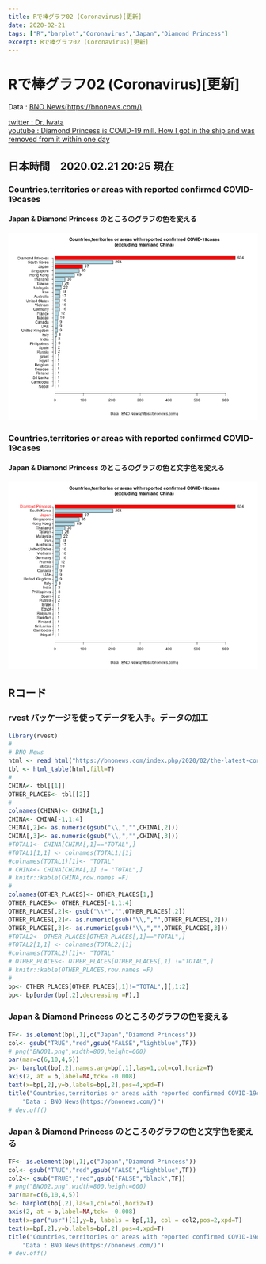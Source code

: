 ```yaml
---
title: Rで棒グラフ02 (Coronavirus)[更新]
date: 2020-02-21
tags: ["R","barplot","Coronavirus","Japan","Diamond Princess"]
excerpt: Rで棒グラフ02 (Coronavirus)[更新]
---
```


# Rで棒グラフ02 (Coronavirus)[更新]

Data : [BNO News(https://bnonews.com/)](https://bnonews.com/)  

[twitter : Dr. Iwata](https://twitter.com/georgebest1969/status/1229739024669011968)   
[youtube : Diamond Princess is COVID-19 mill. How I got in the ship and was removed from it within one day](https://www.youtube.com/watch?v=vtHYZkLuKcI)

## 日本時間　2020.02.21 20:25 現在

### Countries,territories or areas with reported confirmed COVID-19cases

#### Japan & Diamond Princess のところのグラフの色を変える

![BNO01](https://raw.githubusercontent.com/statrstart/statrstart.github.com/master/source/images/BNO01.png)

### Countries,territories or areas with reported confirmed COVID-19cases

#### Japan & Diamond Princess のところのグラフの色と文字色を変える

![BNO02](https://raw.githubusercontent.com/statrstart/statrstart.github.com/master/source/images/BNO02.png)

## Rコード

### rvest パッケージを使ってデータを入手。データの加工

```R
library(rvest)
#
# BNO News
html <- read_html("https://bnonews.com/index.php/2020/02/the-latest-coronavirus-cases/")
tbl <- html_table(html,fill=T)
#
CHINA<- tbl[[1]]
OTHER_PLACES<- tbl[[2]]
#
colnames(CHINA)<- CHINA[1,]
CHINA<- CHINA[-1,1:4]
CHINA[,2]<- as.numeric(gsub("\\,","",CHINA[,2]))
CHINA[,3]<- as.numeric(gsub("\\,","",CHINA[,3]))
#TOTAL1<- CHINA[CHINA[,1]=="TOTAL",]
#TOTAL1[1,1] <- colnames(TOTAL1)[1]
#colnames(TOTAL1)[1]<- "TOTAL"
# CHINA<- CHINA[CHINA[,1] != "TOTAL",]
# knitr::kable(CHINA,row.names =F)
#
colnames(OTHER_PLACES)<- OTHER_PLACES[1,]
OTHER_PLACES<- OTHER_PLACES[-1,1:4]
OTHER_PLACES[,2]<- gsub("\\*","",OTHER_PLACES[,2])
OTHER_PLACES[,2]<- as.numeric(gsub("\\,","",OTHER_PLACES[,2]))
OTHER_PLACES[,3]<- as.numeric(gsub("\\,","",OTHER_PLACES[,3]))
#TOTAL2<- OTHER_PLACES[OTHER_PLACES[,1]=="TOTAL",]
#TOTAL2[1,1] <- colnames(TOTAL2)[1]
#colnames(TOTAL2)[1]<- "TOTAL"
# OTHER_PLACES<- OTHER_PLACES[OTHER_PLACES[,1] !="TOTAL",]
# knitr::kable(OTHER_PLACES,row.names =F)
#
bp<- OTHER_PLACES[OTHER_PLACES[,1]!="TOTAL",][,1:2]
bp<- bp[order(bp[,2],decreasing =F),]
```

### Japan & Diamond Princess のところのグラフの色を変える

```R
TF<- is.element(bp[,1],c("Japan","Diamond Princess"))
col<- gsub("TRUE","red",gsub("FALSE","lightblue",TF))
# png("BNO01.png",width=800,height=600)
par(mar=c(6,10,4,5))
b<- barplot(bp[,2],names.arg=bp[,1],las=1,col=col,horiz=T)
axis(2, at = b,label=NA,tck= -0.008)
text(x=bp[,2],y=b,labels=bp[,2],pos=4,xpd=T)
title("Countries,territories or areas with reported confirmed COVID-19cases\n(excluding mainland China)",
	"Data : BNO News(https://bnonews.com/)")
# dev.off()
```

### Japan & Diamond Princess のところのグラフの色と文字色を変える

```R
TF<- is.element(bp[,1],c("Japan","Diamond Princess"))
col<- gsub("TRUE","red",gsub("FALSE","lightblue",TF))
col2<- gsub("TRUE","red",gsub("FALSE","black",TF))
# png("BNO02.png",width=800,height=600)
par(mar=c(6,10,4,5))
b<- barplot(bp[,2],las=1,col=col,horiz=T)
axis(2, at = b,label=NA,tck= -0.008)
text(x=par("usr")[1],y=b, labels = bp[,1], col = col2,pos=2,xpd=T)
text(x=bp[,2],y=b,labels=bp[,2],pos=4,xpd=T)
title("Countries,territories or areas with reported confirmed COVID-19cases\n(excluding mainland China)",
	"Data : BNO News(https://bnonews.com/)")
# dev.off()
```

